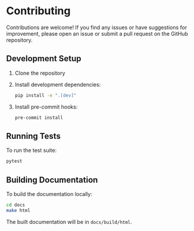 # Contributing

Contributions are welcome! If you find any issues or have suggestions for improvement, please open an issue or submit a pull request on the GitHub repository.

## Development Setup

1. Clone the repository
2. Install development dependencies:

   ```bash
   pip install -e ".[dev]"
   ```

3. Install pre-commit hooks:

   ```bash
   pre-commit install
   ```

## Running Tests

To run the test suite:

```bash
pytest
```

## Building Documentation

To build the documentation locally:

```bash
cd docs
make html
```

The built documentation will be in `docs/build/html`.
